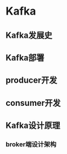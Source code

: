 # Kafka

## Kafka发展史

## Kafka部署

## producer开发

## consumer开发

## Kafka设计原理

### broker端设计架构

###  